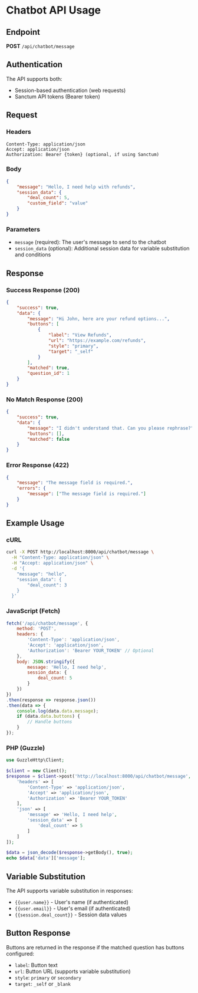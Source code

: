 # Chatbot API Usage

## Endpoint

**POST** `/api/chatbot/message`

## Authentication

The API supports both:
- Session-based authentication (web requests)
- Sanctum API tokens (Bearer token)

## Request

### Headers
```
Content-Type: application/json
Accept: application/json
Authorization: Bearer {token} (optional, if using Sanctum)
```

### Body
```json
{
    "message": "Hello, I need help with refunds",
    "session_data": {
        "deal_count": 5,
        "custom_field": "value"
    }
}
```

### Parameters
- `message` (required): The user's message to send to the chatbot
- `session_data` (optional): Additional session data for variable substitution and conditions

## Response

### Success Response (200)
```json
{
    "success": true,
    "data": {
        "message": "Hi John, here are your refund options...",
        "buttons": [
            {
                "label": "View Refunds",
                "url": "https://example.com/refunds",
                "style": "primary",
                "target": "_self"
            }
        ],
        "matched": true,
        "question_id": 1
    }
}
```

### No Match Response (200)
```json
{
    "success": true,
    "data": {
        "message": "I didn't understand that. Can you please rephrase?",
        "buttons": [],
        "matched": false
    }
}
```

### Error Response (422)
```json
{
    "message": "The message field is required.",
    "errors": {
        "message": ["The message field is required."]
    }
}
```

## Example Usage

### cURL
```bash
curl -X POST http://localhost:8000/api/chatbot/message \
  -H "Content-Type: application/json" \
  -H "Accept: application/json" \
  -d '{
    "message": "hello",
    "session_data": {
        "deal_count": 3
    }
  }'
```

### JavaScript (Fetch)
```javascript
fetch('/api/chatbot/message', {
    method: 'POST',
    headers: {
        'Content-Type': 'application/json',
        'Accept': 'application/json',
        'Authorization': 'Bearer YOUR_TOKEN' // Optional
    },
    body: JSON.stringify({
        message: 'Hello, I need help',
        session_data: {
            deal_count: 5
        }
    })
})
.then(response => response.json())
.then(data => {
    console.log(data.data.message);
    if (data.data.buttons) {
        // Handle buttons
    }
});
```

### PHP (Guzzle)
```php
use GuzzleHttp\Client;

$client = new Client();
$response = $client->post('http://localhost:8000/api/chatbot/message', [
    'headers' => [
        'Content-Type' => 'application/json',
        'Accept' => 'application/json',
        'Authorization' => 'Bearer YOUR_TOKEN'
    ],
    'json' => [
        'message' => 'Hello, I need help',
        'session_data' => [
            'deal_count' => 5
        ]
    ]
]);

$data = json_decode($response->getBody(), true);
echo $data['data']['message'];
```

## Variable Substitution

The API supports variable substitution in responses:
- `{{user.name}}` - User's name (if authenticated)
- `{{user.email}}` - User's email (if authenticated)
- `{{session.deal_count}}` - Session data values

## Button Response

Buttons are returned in the response if the matched question has buttons configured:
- `label`: Button text
- `url`: Button URL (supports variable substitution)
- `style`: `primary` or `secondary`
- `target`: `_self` or `_blank`
